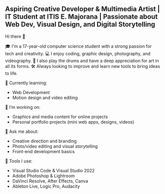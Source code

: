 ## **Aspiring Creative Developer & Multimedia Artist | IT Student at ITIS E. Majorana | Passionate about Web Dev, Visual Design, and Digital Storytelling**
Hi there 👋

🎓 I'm a 17-year-old computer science student with a strong passion for tech and creativity.
💻 I enjoy coding, graphic design, photography, and videography.
🥁 I also play the drums and have a deep appreciation for art in all its forms.
🛠️ Always looking to improve and learn new tools to bring ideas to life.

🌱 Currently learning:

* Web Development
* Motion design and video editing

🔭 I’m working on:

* Graphics and media content for online projects
* Personal portfolio projects (mini web apps, designs, videos)

💬 Ask me about:

* Creative direction and branding
* Photo/video editing and visual storytelling
* Front-end development basics

🧰 Tools I use:

* Visual Studio Code & Visual Studio 2022
* Adobe Photoshop & Lightroom
* DaVinci Resolve, After Effects, Canva
* Ableton Live, Logic Pro, Audacity
